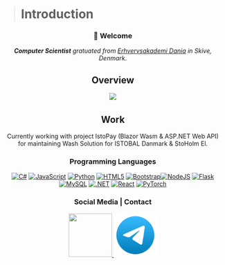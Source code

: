 ># **Introduction**
<div class="info" align="center">
    <h3>👋 Welcome </h3>

***Computer Scientist*** *gratuated from [Erhvervsakademi Dania](https://eadania.dk/) in Skive, Denmark*.
</div>

<div class="github-data" align="center" style="margin: auto;">

## **Overview**
<picture>
        <source srcset="https://github-readme-stats.vercel.app/api?username=JannichHP&show_icons=true&theme=dark" media="(prefers-color-scheme: dark)" />
        <img src="https://github-readme-stats.vercel.app/api?username=JannichHP&show_icons=true" />
    </picture>
</div>

<div class="work" align="center">

## **Work**
Currently working with project IstoPay (Blazor Wasm & ASP.NET Web API) for maintaining Wash Solution for ISTOBAL Danmark & StoHolm El.
</div>

<div class="program-lang" align="center">

### **Programming Languages**
<p align="center">
    <a href="https://docs.microsoft.com/en-us/dotnet/csharp/" target="_blank" rel="noreferrer"><img src="https://raw.githubusercontent.com/danielcranney/readme-generator/main/public/icons/skills/csharp-colored.svg" width="36" height="36" alt="C#" /></a>
    <a href="https://developer.mozilla.org/en-US/docs/Web/JavaScript" target="_blank" rel="noreferrer"><img src="https://raw.githubusercontent.com/danielcranney/readme-generator/main/public/icons/skills/javascript-colored.svg" width="36" height="36" alt="JavaScript" /></a>
    <a href="https://www.python.org/" target="_blank" rel="noreferrer"><img src="https://raw.githubusercontent.com/danielcranney/readme-generator/main/public/icons/skills/python-colored.svg" width="36" height="36" alt="Python" /></a>
    <a href="https://developer.mozilla.org/en-US/docs/Glossary/HTML5" target="_blank" rel="noreferrer"><img src="https://raw.githubusercontent.com/danielcranney/readme-generator/main/public/icons/skills/html5-colored.svg" width="36" height="36" alt="HTML5" /></a>
    <a href="https://getbootstrap.com/" target="_blank" rel="noreferrer"><img src="https://raw.githubusercontent.com/danielcranney/readme-generator/main/public/icons/skills/bootstrap-colored.svg" width="36" height="36" alt="Bootstrap" /></a><a href="https://nodejs.org/en/" target="_blank" rel="noreferrer"><img src="https://raw.githubusercontent.com/danielcranney/readme-generator/main/public/icons/skills/nodejs-colored.svg" width="36" height="36" alt="NodeJS" /></a>
    <a href="https://flask.palletsprojects.com/en/2.0.x/" target="_blank" rel="noreferrer"><img src="https://raw.githubusercontent.com/danielcranney/readme-generator/main/public/icons/skills/flask-colored.svg" width="36" height="36" alt="Flask" /></a>
    <a href="https://www.mysql.com/" target="_blank" rel="noreferrer"><img src="https://raw.githubusercontent.com/danielcranney/readme-generator/main/public/icons/skills/mysql-colored.svg" width="36" height="36" alt="MySQL" /></a>
    <a href="https://dotnet.microsoft.com/en-us/" target="_blank" rel="noreferrer"><img src="https://raw.githubusercontent.com/danielcranney/readme-generator/main/public/icons/skills/dot-net-colored.svg" width="36" height="36" alt=".NET" /></a>
    <a href="https://reactjs.org/" target="_blank" rel="noreferrer"><img src="https://raw.githubusercontent.com/danielcranney/readme-generator/main/public/icons/skills/react-colored.svg" width="36" height="36" alt="React"></a>
    <a href="https://pytorch.org/" target="_blank" rel="noreferrer"><img src="https://raw.githubusercontent.com/danielcranney/readme-generator/main/public/icons/skills/pytorch-colored.svg" width="36" height="36" alt="PyTorch"></a>
</p>

</div>

<div class="contact" align="center">

### **Social Media | Contact**
<p align="center">
    <a href="https://www.linkedin.com/in/jannich-holm-pedersen/" target="_blank" rel="noreferrer"> <picture> <source media="(prefers-color-scheme: dark)" srcset="https://raw.githubusercontent.com/danielcranney/readme-generator/main/public/icons/socials/linkedin-dark.svg" /> <source media="(prefers-color-scheme: light)" srcset="https://raw.githubusercontent.com/danielcranney/readme-generator/main/public/icons/socials/linkedin.svg" /> <img src="https://raw.githubusercontent.com/danielcranney/readme-generator/main/public/icons/socials/linkedin.svg" width="100" height="100" /> </picture> </a>
    <a href="https://t.me/jannichhp" target="_blank"> <picture><source media="./assets/images/telegram.svg" srcset="telegram.svg" /> <img src="./assets/images/telegram.svg" width="100" height="100" /> </picture> </a>
</p>
</div>







 

